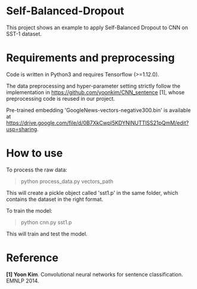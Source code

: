 # Self-Balanced-Dropout
This project shows an example to apply Self-Balanced Dropout to CNN on SST-1 dataset.


# Requirements and preprocessing
Code is written in Python3 and requires Tensorflow (>=1.12.0).

The data preprocessing and hyper-parameter setting strictly follow the implementation in https://github.com/yoonkim/CNN_sentence [1], whose preprocessing code is reused in our project.

Pre-trained embedding 'GoogleNews-vectors-negative300.bin' is available at https://drive.google.com/file/d/0B7XkCwpI5KDYNlNUTTlSS21pQmM/edit?usp=sharing.


# How to use
To process the raw data:
> python process_data.py vectors_path

This will create a pickle object called 'sst1.p' in the same folder, which contains the dataset in the right format.

To train the model:
> python cnn.py sst1.p

This will train and test the model.


# Reference
**[1] Yoon Kim**. Convolutional neural networks for sentence classification. EMNLP 2014.
